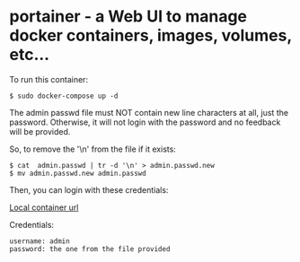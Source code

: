 # portainer - a Web UI to manage docker containers, images, volumes, etc...

To run this container:

```
$ sudo docker-compose up -d
```

The admin passwd file must NOT contain new line characters at all, just the password. Otherwise, it
will not login with the password and no feedback will be provided.

So, to remove the '\n' from the file if it exists:

```
$ cat  admin.passwd | tr -d '\n' > admin.passwd.new
$ mv admin.passwd.new admin.passwd
```

Then, you can login with these credentials:

[Local container url](http://localhost:9000/)

Credentials:

```
username: admin
password: the one from the file provided
```

